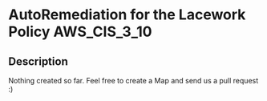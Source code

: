 # AutoRemediation for the Lacework Policy AWS_CIS_3_10

## Description
Nothing created so far. Feel free to create a Map and send us a pull request :)
